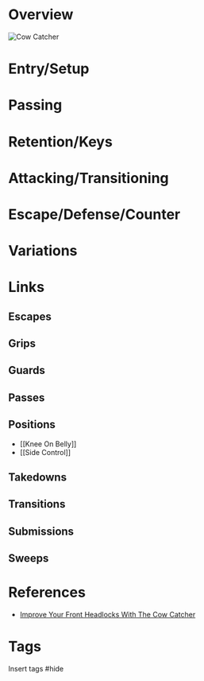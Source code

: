 # Overview


![Cow Catcher](https://cdn.evolve-university.com/wp-content/uploads/2024/06/cow-catcher-bjj.jpg)
# Entry/Setup
# Passing
# Retention/Keys
# Attacking/Transitioning
# Escape/Defense/Counter
# Variations
# Links
## Escapes
## Grips
## Guards
## Passes
## Positions
- [[Knee On Belly]]
- [[Side Control]]
## Takedowns
## Transitions
## Submissions
## Sweeps
# References
- [Improve Your Front Headlocks With The Cow Catcher](https://evolve-university.com/blog/improve-your-front-headlocks-with-the-cow-catcher/)
# Tags
Insert tags #hide